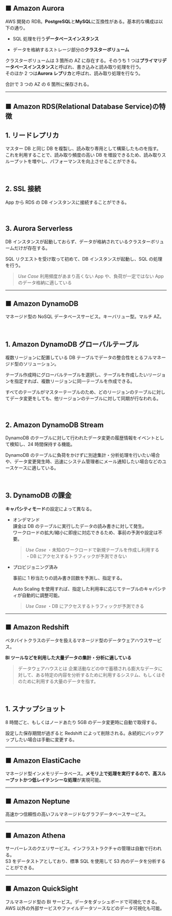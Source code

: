## ■ Amazon Aurora

AWS 開発の RDB。**PostgreSQL**と**MySQL**に互換性がある。基本的な構成は以下の通り。

- SQL 処理を行う**データベースインスタンス**

- データを格納するストレージ部分の**クラスターボリューム**

クラスターボリュームは 3 箇所の AZ に存在する。そのうち 1 つは**プライマリデータベースインスタンス**と呼ばれ、書き込みと読み取り処理を行う。  
そのほか 2 つは**Aurora レプリカ**と呼ばれ、読み取り処理を行なう。

合計で 3 つの AZ の 6 箇所に保存される。

---

## ■ Amazon RDS(Relational Database Service)の特徴

## 1. リードレプリカ

マスター DB と同じ DB を複製し、読み取り専用として構築したものを指す。  
これを利用することで、読み取り頻度の高い DB を増設できるため、読み取りスループットを増やし、パフォーマンスを向上させることができる。

<br>

## 2. SSL 接続

App から RDS の DB インスタンスに接続することができる。

<br>

## 3. Aurora Serverless

DB インスタンスが起動しておらず、データが格納されているクラスターボリュームだけが存在する。

SQL リクエストを受け取って初めて、DB インスタンスが起動し、SQL の処理を行う。

> _Use Case_
> 利用頻度があまり高くない App や、負荷が一定ではない App のデータ格納に適している

---

## ■ Amazon DynamoDB

マネージド型の NoSQL データベースサービス。キーバリュー型。マルチ AZ。

<br>

## 1. Amazon DynamoDB グローバルテーブル

複数リージョンに配置している DB テーブルでデータの整合性をとるフルマネージド型のソリューション。

テーブル作成時にグローバルテーブルを選択し、テーブルを作成したいリージョンを指定すれば、複数リージョンに同一テーブルを作成できる。

すべてのテーブルがマスターテーブルのため、どのリージョンのテーブルに対してデータ変更をしても、他リージョンのテーブルに対して同期が行なわれる。

<br>

## 2. Amazon DynamoDB Stream

DynamoDB のテーブルに対して行われたデータ変更の履歴情報をイベントとして検知し、24 時間保持する機能。

DynamoDB のテーブルに負荷をかけずに別途集計・分析処理を行いたい場合や、データ変更発生時、迅速にシステム管理者にメール通知したい場合などのユースケースに適している。

<br>

## 3. DynamoDB の課金

**キャパシティモード**の設定によって異なる。

- オンデマンド  
  課金は DB のテーブルに実行したデータの読み書きに対して発生。  
  ワークロードの拡大/縮小に即座に対応できるため、事前の予測や設定は不要。

  > _Use Case_
  > ・未知のワークロードで新規テーブルを作成し利用する  
  >  ・DB にアクセスするトラフィックが予測できない

- プロビジョニング済み

  事前に 1 秒当たりの読み書き回数を予測し、指定する。

  Auto Scaling を使用すれば、指定した利用率に応じてテーブルのキャパシティが自動的に調整可能。

  > _Use Case_
  > ・DB にアクセスするトラフィックが予測できる

---

## ■ Amazon Redshift

ペタバイトクラスのデータを扱えるマネージド型のデータウェアハウスサービス。

**BI ツールなどを利用した大量データの集計・分析に適している**

> データウェアハウスとは
> 企業活動などの中で蓄積される膨大なデータに対して、ある特定の内容を分析するために利用するシステム、もしくはそのために利用する大量のデータを指す。

<br>

## 1. スナップショット

8 時間ごと、もしくはノードあたり 5GB のデータ変更時に自動で取得する。

設定した保存期間が過ぎると Redshift によって削除される。永続的にバックアップしたい場合は手動に変更する。

---

## ■ Amazon ElastiCache

マネージド型インメモリデータベース。**メモリ上で処理を実行するので、高スループットかつ低レイテンシーな処理**が実現可能。

---

## ■ Amazon Neptune

高速かつ信頼性の高いフルマネージドなグラフデータベースサービス。

---

## ■ Amazon Athena

サーバーレスのクエリサービス。インフラストラクチャの管理は自動で行われる。  
S3 をデータストアとしており、標準 SQL を使用して S3 内のデータを分析することができる。

---

## ■ Amazon QuickSight

フルマネージド型の BI サービス。データをダッシュボードで可視化できる。AWS 以外の外部サービスやファイルデータソースなどのデータ可視化も可能。

